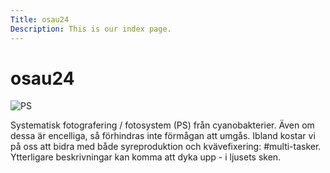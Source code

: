 ```yaml
---
Title: osau24
Description: This is our index page.
---
```


osau24
==========================

<img src="image/byline.png?w=350" alt="PS" />

Systematisk fotografering / fotosystem (PS) från cyanobakterier. Även om dessa är encelliga, så förhindras inte förmågan att umgås. Ibland kostar vi på oss att bidra med både syreproduktion och kvävefixering: #multi-tasker. Ytterligare beskrivningar kan komma att dyka upp - i ljusets sken.
